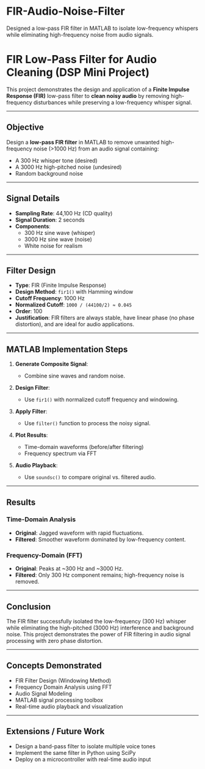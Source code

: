 # FIR-Audio-Noise-Filter
Designed a low-pass FIR filter in MATLAB to isolate low-frequency whispers while eliminating high-frequency noise from audio signals.
# FIR Low-Pass Filter for Audio Cleaning (DSP Mini Project)

This project demonstrates the design and application of a **Finite Impulse Response (FIR)** low-pass filter to **clean noisy audio** by removing high-frequency disturbances while preserving a low-frequency whisper signal.

---

## Objective

Design a **low-pass FIR filter** in MATLAB to remove unwanted high-frequency noise (>1000 Hz) from an audio signal containing:
- A 300 Hz whisper tone (desired)
- A 3000 Hz high-pitched noise (undesired)
- Random background noise

---

## Signal Details

- **Sampling Rate**: 44,100 Hz (CD quality)
- **Signal Duration**: 2 seconds
- **Components**:
  - 300 Hz sine wave (whisper)
  - 3000 Hz sine wave (noise)
  - White noise for realism

---

## Filter Design

- **Type**: FIR (Finite Impulse Response)
- **Design Method**: `fir1()` with Hamming window
- **Cutoff Frequency**: 1000 Hz
- **Normalized Cutoff**: `1000 / (44100/2) ≈ 0.045`
- **Order**: 100
- **Justification**: FIR filters are always stable, have linear phase (no phase distortion), and are ideal for audio applications.

---

## MATLAB Implementation Steps

1. **Generate Composite Signal**:
   - Combine sine waves and random noise.

2. **Design Filter**:
   - Use `fir1()` with normalized cutoff frequency and windowing.

3. **Apply Filter**:
   - Use `filter()` function to process the noisy signal.

4. **Plot Results**:
   - Time-domain waveforms (before/after filtering)
   - Frequency spectrum via FFT

5. **Audio Playback**:
   - Use `soundsc()` to compare original vs. filtered audio.

---

## Results

### Time-Domain Analysis
- **Original**: Jagged waveform with rapid fluctuations.
- **Filtered**: Smoother waveform dominated by low-frequency content.

### Frequency-Domain (FFT)
- **Original**: Peaks at ~300 Hz and ~3000 Hz.
- **Filtered**: Only 300 Hz component remains; high-frequency noise is removed.

---

## Conclusion

The FIR filter successfully isolated the low-frequency (300 Hz) whisper while eliminating the high-pitched (3000 Hz) interference and background noise. This project demonstrates the power of FIR filtering in audio signal processing with zero phase distortion.

---

## Concepts Demonstrated

- FIR Filter Design (Windowing Method)
- Frequency Domain Analysis using FFT
- Audio Signal Modeling
- MATLAB signal processing toolbox
- Real-time audio playback and visualization

---

## Extensions / Future Work

- Design a band-pass filter to isolate multiple voice tones
- Implement the same filter in Python using SciPy
- Deploy on a microcontroller with real-time audio input
